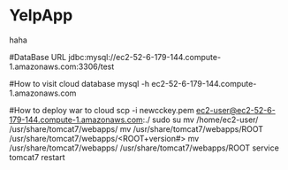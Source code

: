 # YelpApp
haha

#DataBase URL
jdbc:mysql://ec2-52-6-179-144.compute-1.amazonaws.com:3306/test

#How to visit cloud database
 mysql -h ec2-52-6-179-144.compute-1.amazonaws.com
 
#How to deploy war to cloud
scp -i newcckey.pem <name of the war> ec2-user@ec2-52-6-179-144.compute-1.amazonaws.com:./
sudo su
mv /home/ec2-user/<name of the war> /usr/share/tomcat7/webapps/
mv /usr/share/tomcat7/webapps/ROOT /usr/share/tomcat7/webapps/<ROOT+version#>
mv /usr/share/tomcat7/webapps/<name of the war> /usr/share/tomcat7/webapps/ROOT
service tomcat7 restart

